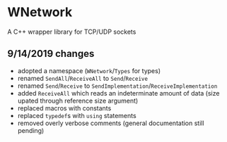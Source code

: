 # WNetwork
A C++ wrapper library for TCP/UDP sockets
## 9/14/2019 changes
- adopted a namespace (`WNetwork`/`Types` for types)
- renamed `SendAll`/`ReceiveAll` to `Send`/`Receive`
- renamed `Send`/`Receive` to `SendImplementation`/`ReceiveImplementation`
- added `ReceiveAll` which reads an indeterminate amount of data (size upated through reference size argument)
- replaced macros with constants
- replaced `typedef`s with `using` statements
- removed overly verbose comments (general documentation still pending)

